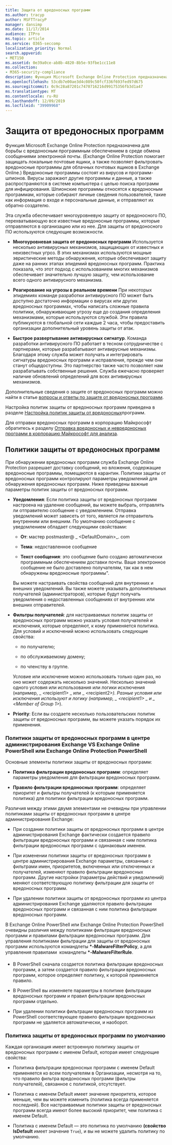 ```yaml
---
title: Защита от вредоносных программ
ms.author: tracyp
author: MSFTTracyP
manager: dansimp
ms.date: 11/17/2014
audience: ITPro
ms.topic: article
ms.service: O365-seccomp
localization_priority: Normal
search.appverid:
- MET150
ms.assetid: 0e39a0ce-ab8b-4820-8b5e-93fbe1cc11e8
ms.collection:
- M365-security-compliance
description: Функция Microsoft Exchange Online Protection предназначена для борьбы с вредоносным программным обеспечением в среде обмена сообщениями электронной почты. Вредоносные программы состоят из вирусов и программ-шпионов. Вирусы заражают другие программы и данные, а также распространяются в системе компьютера с целью поиска программ для инфицирования. Шпионские программы относятся к вредоносным программам, которые собирают личные сведения пользователей, такие как информация о входе и персональные данные, и отправляют их обратно создателю.
ms.openlocfilehash: 53cdb7e00ae3d4c089c50fcf336f693fed97d675
ms.sourcegitcommit: 0c9c28a87201c7470716216d99175356fb3d1a47
ms.translationtype: MT
ms.contentlocale: ru-RU
ms.lasthandoff: 12/09/2019
ms.locfileid: "39909968"
---
```

# <a name="anti-malware-protection"></a>Защита от вредоносных программ

Функция Microsoft Exchange Online Protection предназначена для борьбы с вредоносным программным обеспечением в среде обмена сообщениями электронной почты. (Exchange Online Protection помогает защищать локальные почтовые ящики, а также позволяет фильтровать вредоносные программы для облачных почтовых ящиков в Exchange Online.) Вредоносные программы состоят из вирусов и программ-шпионов. Вирусы заражают другие программы и данные, а также распространяются в системе компьютера с целью поиска программ для инфицирования. Шпионские программы относятся к вредоносным программам, которые собирают личные сведения пользователей, такие как информация о входе и персональные данные, и отправляют их обратно создателю.
  
Эта служба обеспечивает многоуровневую защиту от вредоносного ПО, перехватывающую все известные вредоносные программы, которые отправляются в организацию или из нее. Для защиты от вредоносного ПО используются следующие возможности.
  
- **Многоуровневая защита от вредоносных программ** Используется несколько антивирусных механизмов, защищающих от известных и неизвестных угроз. В этих механизмах используются мощные эвристические методы обнаружения, которые обеспечивают защиту даже на ранних этапах эпидемий вредоносных программ. Практика показала, что этот подход с использованием многих механизмов обеспечивает значительно лучшую защиту, чем использование всего одного антивирусного механизма.

- **Реагирование на угрозы в реальном времени** При некоторых эпидемиях команде разработки антивирусного ПО может быть доступно достаточно информации о вирусах или других вредоносных программах, чтобы написать сложные правила политики, обнаруживающие угрозу еще до создания определения механизмами, которые используются службой. Эти правила публикуются в глобальной сети каждые 2 часа, чтобы предоставить организации дополнительный уровень защиты от атак. 

- **Быстрое развертывание антивирусных сигнатур**. Команда разработки антивирусного ПО работает в тесном сотрудничестве с партнерами, которые разрабатывают антивирусные механизмы. Благодаря этому служба может получать и интегрировать сигнатуры вредоносных программ и исправления, прежде чем они станут общедоступны. Это партнерство также часто позволяет нам разрабатывать собственные решения. Служба ежечасно проверяет наличие обновлений определений для всех антивирусных механизмов.

Дополнительные сведения о защите от вредоносных программ можно найти в статье [вопросы и ответы по защите от вредоносных программ](anti-malware-protection-faq-eop.md).

Настройка политик защиты от вредоносных программ приведена в разделе [Настройка политик защиты от вредоносных](configure-anti-malware-policies.md)программ.

Для отправки вредоносных программ в корпорацию Майкрософт обратитесь к разделу [Отправка вредоносных и невредоносных программ в корпорацию Майкрософт для анализа](submitting-malware-and-non-malware-to-microsoft-for-analysis.md).
  
## <a name="anti-malware-policies"></a>Политики защиты от вредоносных программ

При обнаружении вредоносных программ служба Exchange Online Protection разрешает доставку сообщений, но вложения, содержащие вредоносные программы, помещаются в карантин. Политики защиты от вредоносных программ контролируют параметры уведомлений для обнаружения вредоносных программ. Ниже приведены важные параметры политик защиты от вредоносных программ.

- **Уведомления**: Если политика защиты от вредоносных программ настроена на удаление сообщений, вы можете выбрать, отправлять ли отправителю сообщение с уведомлением. Отправка уведомлений может зависеть от того, является ли отправитель внутренним или внешним. По умолчанию сообщение с уведомлением обладает следующими свойствами:

  - **От**: мастер postmaster@ _ \<DefaultDomain\>_. com

  - **Тема**: недоставленное сообщение

  - **Текст сообщения**: это сообщение было создано автоматически программным обеспечением доставки почты. Ваше электронное сообщение не было доставлено получателям, так как в нем обнаружены вредоносные программы".

  Вы можете настраивать свойства сообщений для внутренних и внешних уведомлений. Вы также можете указывать дополнительных получателей (администраторов), которые будут получать уведомления о недоставленных сообщениях от внутренних или внешних отправителей.

- **Фильтры получателей**: для настраиваемых политик защиты от вредоносных программ можно указать условия получателей и исключения, которые определяют, к кому применяется политика. Для условий и исключений можно использовать следующие свойства:

  - по получателю;

  - по обслуживаемому домену;

  - по членству в группе.

  Условие или исключение можно использовать только один раз, но оно может содержать несколько значений. Несколько значений одного условия или использования или логики исключения (например, _ \<recipient1\> _ или _ \<recipient2\>_). Разные условия или исключения используют и логику (например, _ \<recipient1\> _ и _ \<Member of Group 1\>_).

- **Priority**: Если вы создаете несколько пользовательских политик защиты от вредоносных программ, вы можете указать порядок их применения.

### <a name="anti-malware-policies-in-the-exchange-admin-center-vs-exchange-online-powershell-or-exchange-online-protection-powershell"></a>Политики защиты от вредоносных программ в центре администрирования Exchange VS Exchange Online PowerShell или Exchange Online Protection PowerShell

Основные элементы политики защиты от вредоносных программ:

- **Политика фильтрации вредоносных программ**: определяет параметры уведомления для фильтрации вредоносных программ.

- **Правило фильтрации вредоносных программ**: определяет приоритет и фильтры получателей (к которым применяется политика) для политики фильтрации вредоносных программ.

Различия между этими двумя элементами не очевидны при управлении политиками защиты от вредоносных программ в центре администрирования Exchange:

- При создании политики защиты от вредоносных программ в центре администрирования Exchange фактически создается правило фильтрации вредоносных программ и связанная с ним политика фильтрации вредоносных программ с одинаковым именем.

- При изменении политики защиты от вредоносных программ в центре администрирования Exchange параметры, связанные с фильтрами имен, приоритетов, включенных или отключенных и получателей, изменяют правило фильтрации вредоносных программ. Другие настройки (параметры действий и уведомлений) меняют соответствующую политику фильтрации для защиты от вредоносных программ.

- При удалении политики защиты от вредоносных программ из центра администрирования Exchange удаляются правило фильтрации вредоносных программ и связанная с ним политика фильтрации вредоносных программ.

В Exchange Online PowerShell или Exchange Online Protection PowerShell очевидны различия между политиками фильтрации вредоносных программ и правилами фильтрации вредоносных программ. Для управления политиками фильтрации для защиты от вредоносных программ используются командлеты **\*-MalwareFilterPolicy**, а для управления правилами  командлеты **\*-MalwareFilterRule**.

- В PowerShell сначала создается политика фильтрации вредоносных программ, а затем создается правило фильтрации вредоносных программ, которое определяет политику, к которой применяется правило.

- В PowerShell вы изменяете параметры в политике фильтрации вредоносных программ и правил фильтрации вредоносных программ отдельно.

- При удалении политики фильтрации вредоносных программ из PowerShell соответствующее правило фильтрации вредоносных программ не удаляется автоматически, и наоборот.

### <a name="default-anti-malware-policy"></a>Политика защиты от вредоносных программ по умолчанию

Каждая организация имеет встроенную политику защиты от вредоносных программ с именем Default, которая имеет следующие свойства:

- Политика фильтрации вредоносных программ с именем Default применяется ко всем получателям в Организации, несмотря на то, что правило фильтра вредоносных программ (фильтры получателей), связанное с политикой, отсутствует.

- Политика с именем Default имеет значение приоритета, которое меньше, чем вы можете изменить (политика всегда применяется последней). Все настраиваемые политики защиты от вредоносных программ всегда имеют более высокий приоритет, чем политика с именем Default.

- Политика с именем Default — это политика по умолчанию **(свойство IsDefault** имеет значение `True`), и вы не можете удалить политику по умолчанию.
